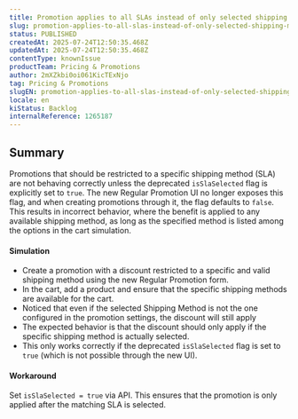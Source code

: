```yaml
---
title: Promotion applies to all SLAs instead of only selected shipping method
slug: promotion-applies-to-all-slas-instead-of-only-selected-shipping-method
status: PUBLISHED
createdAt: 2025-07-24T12:50:35.468Z
updatedAt: 2025-07-24T12:50:35.468Z
contentType: knownIssue
productTeam: Pricing & Promotions
author: 2mXZkbi0oi061KicTExNjo
tag: Pricing & Promotions
slugEN: promotion-applies-to-all-slas-instead-of-only-selected-shipping-method
locale: en
kiStatus: Backlog
internalReference: 1265187
---
```


## Summary


Promotions that should be restricted to a specific shipping method (SLA) are not behaving correctly unless the deprecated `isSlaSelected` flag is explicitly set to `true`. The new Regular Promotion UI no longer exposes this flag, and when creating promotions through it, the flag defaults to `false`. This results in incorrect behavior, where the benefit is applied to any available shipping method, as long as the specified method is listed among the options in the cart simulation.


#### Simulation



- Create a promotion with a discount restricted to a specific and valid shipping method using the new Regular Promotion form.
- In the cart, add a product and ensure that the specific shipping methods are available for the cart.
- Noticed that even if the selected Shipping Method is not the one configured in the promotion settings, the discount will still apply
- The expected behavior is that the discount should only apply if the specific shipping method is actually selected.
- This only works correctly if the deprecated `isSlaSelected` flag is set to `true` (which is not possible through the new UI).


#### Workaround


Set `isSlaSelected = true` via API. This ensures that the promotion is only applied after the matching SLA is selected.



